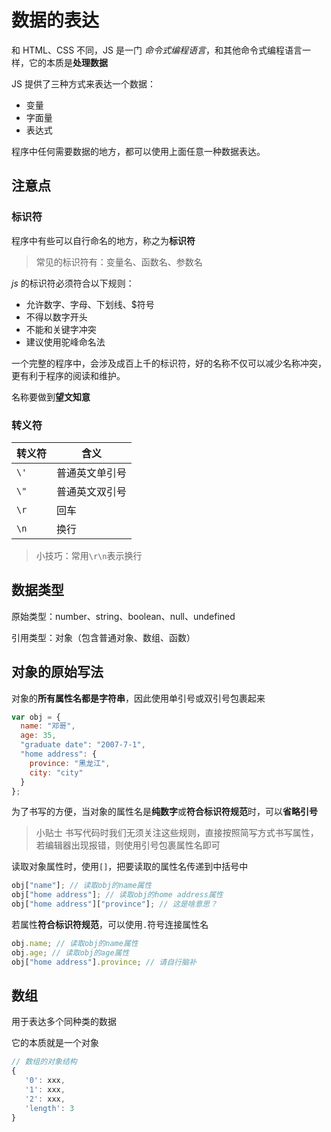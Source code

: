 # 数据的表达

和 HTML、CSS 不同，JS 是一门 _命令式编程语言_，和其他命令式编程语言一样，它的本质是**处理数据**

JS 提供了三种方式来表达一个数据：

- 变量
- 字面量
- 表达式

程序中任何需要数据的地方，都可以使用上面任意一种数据表达。

## 注意点

### 标识符

程序中有些可以自行命名的地方，称之为**标识符**

> 常见的标识符有：变量名、函数名、参数名

_js_ 的标识符必须符合以下规则：

- 允许数字、字母、下划线、\$符号
- 不得以数字开头
- 不能和关键字冲突
- 建议使用驼峰命名法

一个完整的程序中，会涉及成百上千的标识符，好的名称不仅可以减少名称冲突，更有利于程序的阅读和维护。

名称要做到**望文知意**

### 转义符

| 转义符 | 含义           |
| ------ | -------------- |
| `\'`   | 普通英文单引号 |
| `\"`   | 普通英文双引号 |
| `\r`   | 回车           |
| `\n`   | 换行           |

> 小技巧：常用`\r\n`表示换行

## 数据类型

原始类型：number、string、boolean、null、undefined

引用类型：对象（包含普通对象、数组、函数）

## 对象的原始写法

对象的**所有属性名都是字符串**，因此使用单引号或双引号包裹起来

```js
var obj = {
  name: "邓哥",
  age: 35,
  "graduate date": "2007-7-1",
  "home address": {
    province: "黑龙江",
    city: "city"
  }
};
```

为了书写的方便，当对象的属性名是**纯数字**或**符合标识符规范**时，可以**省略引号**

> 小贴士
> 书写代码时我们无须关注这些规则，直接按照简写方式书写属性，若编辑器出现报错，则使用引号包裹属性名即可

读取对象属性时，使用`[]`，把要读取的属性名传递到中括号中

```js
obj["name"]; // 读取obj的name属性
obj["home address"]; // 读取obj的home address属性
obj["home address"]["province"]; // 这是啥意思？
```

若属性**符合标识符规范**，可以使用`.`符号连接属性名

```js
obj.name; // 读取obj的name属性
obj.age; // 读取obj的age属性
obj["home address"].province; // 请自行脑补
```

## 数组

用于表达多个同种类的数据

它的本质就是一个对象

```js
// 数组的对象结构
{
   '0': xxx,
   '1': xxx,
   '2': xxx,
   'length': 3
}
```
